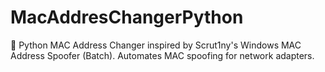 # MacAddresChangerPython
🐍 Python MAC Address Changer inspired by Scrut1ny's Windows MAC Address Spoofer (Batch). Automates MAC spoofing for network adapters.

